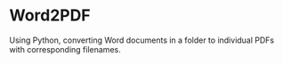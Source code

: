 # Word2PDF
Using Python, converting Word documents in a folder to individual PDFs with corresponding filenames.
